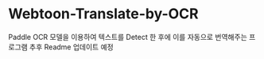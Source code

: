 # Webtoon-Translate-by-OCR
Paddle OCR 모델을 이용하여 텍스트를 Detect 한 후에 이를 자동으로 번역해주는 프로그램
추후 Readme 업데이트 예정
